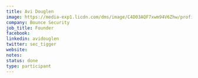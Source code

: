 ```yaml
---
title: Avi Douglen
image: https://media-exp1.licdn.com/dms/image/C4D03AQF7xwm94V6Zhw/profile-displayphoto-shrink_800_800/0/1516240870055?e=1637193600&v=beta&t=Jn1fzCYGMA8-AYEUZ4ymAxBrEXeXzXoCXBwcIdC9b6w
company: Bounce Security
job_title: Founder 
facebook:
linkedin: avidouglen 
twitter: sec_tigger
website:
notes:
status: done
type: participant
---
```

